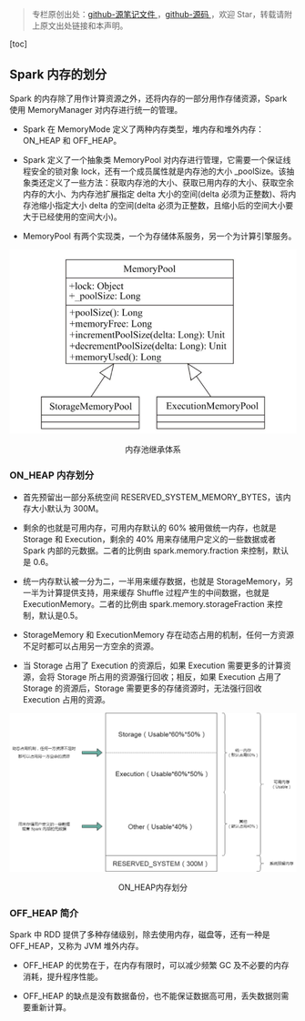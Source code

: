 > 专栏原创出处：[github-源笔记文件 ](https://github.com/GourdErwa/review-notes/tree/master/framework/spark-basis) ，[github-源码 ](https://github.com/GourdErwa/spark-advanced)，欢迎 Star，转载请附上原文出处链接和本声明。

[toc]
## Spark 内存的划分
Spark 的内存除了用作计算资源之外，还将内存的一部分用作存储资源，Spark 使用 MemoryManager 对内存进行统一的管理。
* Spark 在 MemoryMode 定义了两种内存类型，堆内存和堆外内存：ON_HEAP 和 OFF_HEAP。

* Spark 定义了一个抽象类 MemoryPool 对内存进行管理，它需要一个保证线程安全的锁对象 lock，还有一个成员属性就是内存池的大小 _poolSize。该抽象类还定义了一些方法：获取内存池的大小、获取已用内存的大小、获取空余内存的大小、为内存池扩展指定 delta 大小的空间(delta 必须为正整数)、将内存池缩小指定大小 delta 的空间(delta 必须为正整数，且缩小后的空间大小要大于已经使用的空间大小)。

* MemoryPool 有两个实现类，一个为存储体系服务，另一个为计算引擎服务。

<div align="center">
    <img src="./_images/内存池继承体系.png">
    <p>内存池继承体系</p>
</div>

### ON_HEAP 内存划分
* 首先预留出一部分系统空间 RESERVED_SYSTEM_MEMORY_BYTES，该内存大小默认为 300M。

* 剩余的也就是可用内存，可用内存默认的 60% 被用做统一内存，也就是 Storage 和 Execution，剩余的 40% 用来存储用户定义的一些数据或者 Spark 内部的元数据。二者的比例由 spark.memory.fraction 来控制，默认是 0.6。

* 统一内存默认被一分为二，一半用来缓存数据，也就是 StorageMemory，另一半为计算提供支持，用来缓存 Shuffle 过程产生的中间数据，也就是 ExecutionMemory。二者的比例由 spark.memory.storageFraction 来控制，默认是0.5。

* StorageMemory 和 ExecutionMemory 存在动态占用的机制，任何一方资源不足时都可以占用另一方空余的资源。

* 当 Storage 占用了 Execution 的资源后，如果 Execution 需要更多的计算资源，会将 Storage 所占用的资源强行回收；相反，如果 Execution 占用了 Storage 的资源后，Storage 需要更多的存储资源时，无法强行回收 Execution 占用的资源。

<div align="center">
    <img src="./_images/ON_HEAP内存划分.png">
    <p>ON_HEAP内存划分</p>
</div>

### OFF_HEAP 简介
Spark 中 RDD 提供了多种存储级别，除去使用内存，磁盘等，还有一种是 OFF_HEAP，又称为 JVM 堆外内存。
* OFF_HEAP 的优势在于，在内存有限时，可以减少频繁 GC 及不必要的内存消耗，提升程序性能。

* OFF_HEAP 的缺点是没有数据备份，也不能保证数据高可用，丢失数据则需要重新计算。